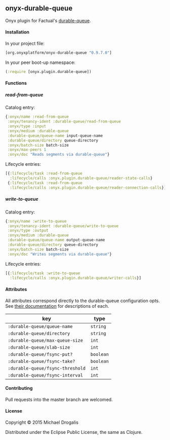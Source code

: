 ## onyx-durable-queue

Onyx plugin for Factual's [durable-queue](https://github.com/Factual/durable-queue).

#### Installation

In your project file:

```clojure
[org.onyxplatform/onyx-durable-queue "0.9.7.0"]
```

In your peer boot-up namespace:

```clojure
(:require [onyx.plugin.durable-queue])
```

#### Functions

##### read-from-queue

Catalog entry:

```clojure
{:onyx/name :read-from-queue
 :onyx/tenancy-ident :durable-queue/read-from-queue
 :onyx/type :input
 :onyx/medium :durable-queue
 :durable-queue/queue-name input-queue-name
 :durable-queue/directory queue-directory
 :onyx/batch-size batch-size
 :onyx/max-peers 1
 :onyx/doc "Reads segments via durable-queue"}
```

Lifecycle entries:

```clojure
[{:lifecycle/task :read-from-queue
  :lifecycle/calls :onyx.plugin.durable-queue/reader-state-calls}
 {:lifecycle/task :read-from-queue
  :lifecycle/calls :onyx.plugin.durable-queue/reader-connection-calls}]
```

##### write-to-queue

Catalog entry:

```clojure
{:onyx/name :write-to-queue
 :onyx/tenancy-ident :durable-queue/write-to-queue
 :onyx/type :output
 :onyx/medium :durable-queue
 :durable-queue/queue-name output-queue-name
 :durable-queue/directory queue-directory
 :onyx/batch-size batch-size
 :onyx/doc "Writes segments via durable-queue"}
```

Lifecycle entries:

```clojure
[{:lifecycle/task :write-to-queue
  :lifecycle/calls :onyx.plugin.durable-queue/writer-calls}]
```

#### Attributes

All attributes correspond directly to the durable-queue configuration opts. See [their documentation](https://github.com/Factual/durable-queue) for descriptions of each.

|key                             | type      |
|--------------------------------|-----------|
|`:durable-queue/queue-name`     | `string`  |
|`:durable-queue/directory`      | `string`  |
|`:durable-queue/max-queue-size` | `int`     |
|`:durable-queue/slab-size`      | `int`     |
|`:durable-queue/fsync-put?`     | `boolean` |
|`:durable-queue/fsync-take?`    | `boolean` |
|`:durable-queue/fsync-threshold`| `int`     |
|`:durable-queue/fsync-interval` | `int`     |

#### Contributing

Pull requests into the master branch are welcomed.

#### License

Copyright © 2015 Michael Drogalis

Distributed under the Eclipse Public License, the same as Clojure.
